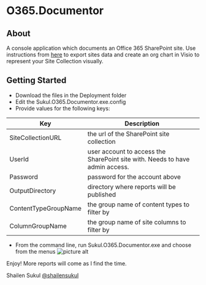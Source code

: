 # O365.Documentor
About
-----
A console application which documents an Office 365 SharePoint site.
Use instructions from [here](http://en.share-gate.com/blog/how-to-build-an-inventory-before-sharepoint-migration) to export sites data and create an org chart in Visio to represent your Site Collection visually.

Getting Started
---------------
* Download the files in the Deployment folder
* Edit the Sukul.O365.Documentor.exe.config
* Provide values for the following keys:

Key  | Description
------------- | -------------
SiteCollectionURL  | the url of the SharePoint site collection
UserId  | user account to access the SharePoint site with. Needs to have admin access.
Password | password for the account above
OutputDirectory | directory where reports will be published
ContentTypeGroupName | the group name of content types to filter by
ColumnGroupName | the group name of site columns to filter by

* From the command line, run Sukul.O365.Documentor.exe and choose from the menus
![picture alt](http://pictures.sukul.org/blog/shailen/App.png "Office 365 Documentor")

Enjoy!
More reports will come as I find the time.

Shailen Sukul
[@shailensukul](https://twitter.com/shailensukul)



